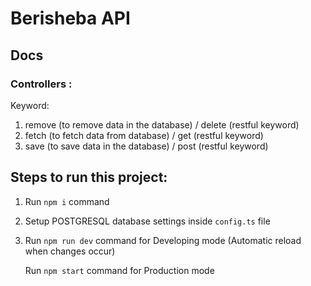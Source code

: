 # Berisheba API

## Docs
### Controllers : 

Keyword: 

1. remove (to remove data in the database) / delete (restful keyword)
2. fetch (to fetch data from database) / get (restful keyword)
3. save (to save data in the database) / post (restful keyword)

## Steps to run this project:

1. Run `npm i` command
2. Setup POSTGRESQL database settings inside `config.ts` file
3. Run `npm run dev` command for Developing mode (Automatic reload when changes occur)

    Run `npm start` command for Production mode

